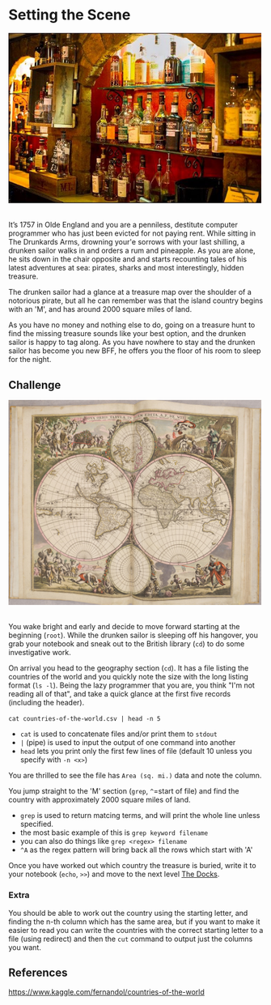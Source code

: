 
# Setting the Scene


<img src="images/old-pub-drinks.jpeg" width="500"><br/><br/>

It’s 1757 in Olde England and you are a penniless, destitute computer programmer who has just been evicted for not paying rent. While sitting in The Drunkards Arms, drowning your'e sorrows with your last shilling, a drunken sailor walks in and orders a rum and pineapple. As you are alone, he sits down in the chair opposite and and starts recounting tales of his latest adventures at sea: pirates, sharks and most interestingly, hidden treasure.  

The drunken sailor had a glance at a treasure map over the shoulder of a notorious pirate, but all he can remember was that the island country begins with an 'M', and has around 2000 square miles of land.

As you have no money and nothing else to do, going on a treasure hunt to find the missing treasure sounds like your best option, and the drunken sailor is happy to tag along. As you have nowhere to stay and the drunken sailor has become you new BFF, he offers you the floor of his room to sleep for the night.

## Challenge

<img src="images/atlas.jpeg" width="500"><br/><br/>

You wake bright and early and decide to move forward starting at the beginning (`root`). While the drunken sailor is sleeping off his hangover, you grab your notebook and sneak out to the British library (`cd`) to do some investigative work. 

On arrival you head to the geography section (`cd`). It has a file listing the countries of the world and you quickly note the size with the long listing format (`ls -l`). Being the lazy programmer that you are, you think "I'm not reading all of that", and take a quick glance at the first five records (including the header).

```cat countries-of-the-world.csv | head -n 5```

- `cat` is used to concatenate files and/or print them to `stdout`
- `|` (pipe) is used to input the output of one command into another
- `head` lets you print only the first few lines of file (default 10 unless you specify with `-n <x>`)

You are thrilled to see the file has `Area (sq. mi.)` data and note the column.

You jump straight to the 'M' section (`grep`, `^`=start of file) and find the country with approximately 2000 square miles of land.

- `grep` is used to return matcing terms, and will print the whole line unless specified.
- the most basic example of this is `grep keyword filename`
- you can also do things like `grep <regex> filename`
- `^A` as the regex pattern will bring back all the rows which start with 'A'


Once you have worked out which country the treasure is buried, write it to your notebook (`echo`, `>>`) and move to the next level [The Docks](https://github.com/jspr19985/bash-treasure-hunt/blob/main/the-docks/README.md).

### Extra

You should be able to work out the country using the starting letter, and finding the n-th column which has the same area, but if you want to make it easier to read you can write the countries with the correct starting letter to a file (using redirect) and then the `cut` command to output just the columns you want.

## References

https://www.kaggle.com/fernandol/countries-of-the-world
